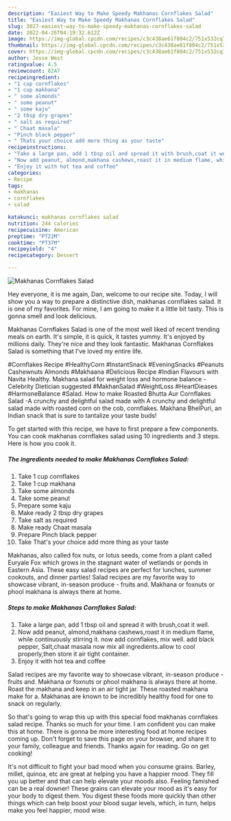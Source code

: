 ```yaml
---
description: "Easiest Way to Make Speedy Makhanas Cornflakes Salad"
title: "Easiest Way to Make Speedy Makhanas Cornflakes Salad"
slug: 3027-easiest-way-to-make-speedy-makhanas-cornflakes-salad
date: 2022-04-26T04:19:32.612Z
image: https://img-global.cpcdn.com/recipes/c3c438ae61f804c2/751x532cq70/makhanas-cornflakes-salad-recipe-main-photo.jpg
thumbnail: https://img-global.cpcdn.com/recipes/c3c438ae61f804c2/751x532cq70/makhanas-cornflakes-salad-recipe-main-photo.jpg
cover: https://img-global.cpcdn.com/recipes/c3c438ae61f804c2/751x532cq70/makhanas-cornflakes-salad-recipe-main-photo.jpg
author: Jesse West
ratingvalue: 4.5
reviewcount: 8247
recipeingredient:
- "1 cup cornflakes"
- "1 cup makhana"
- " some almonds"
- " some peanut"
- " some kaju"
- "2 tbsp dry grapes"
- " salt as required"
- " Chaat masala"
- "Pinch black pepper"
- " Thats your choice add more thing as your taste"
recipeinstructions:
- "Take a large pan, add 1 tbsp oil and spread it with brush,coat it well."
- "Now add peanut, almond,makhana cashews,roast it in medium flame, while continuously stirring it. now add cornflakes, mix well. add black pepper, Salt,chaat masala now mix all ingredients.allow to cool properly,then store it air tight container."
- "Enjoy it with hot tea and coffee"
categories:
- Recipe
tags:
- makhanas
- cornflakes
- salad

katakunci: makhanas cornflakes salad 
nutrition: 244 calories
recipecuisine: American
preptime: "PT22M"
cooktime: "PT37M"
recipeyield: "4"
recipecategory: Dessert

---
```



![Makhanas Cornflakes Salad](https://img-global.cpcdn.com/recipes/c3c438ae61f804c2/751x532cq70/makhanas-cornflakes-salad-recipe-main-photo.jpg)

Hey everyone, it is me again, Dan, welcome to our recipe site. Today, I will show you a way to prepare a distinctive dish, makhanas cornflakes salad. It is one of my favorites. For mine, I am going to make it a little bit tasty. This is gonna smell and look delicious.

Makhanas Cornflakes Salad is one of the most well liked of recent trending meals on earth. It's simple, it is quick, it tastes yummy. It's enjoyed by millions daily. They're nice and they look fantastic. Makhanas Cornflakes Salad is something that I've loved my entire life.

#Cornflakes Recipe #HealthyCorn #InstantSnack #EveningSnacks #Peanuts Cashewnuts Almonds #Makhaana #Delicious Recipe #Indian Flavours with Navita Healthy. Makhana salad for weight loss and hormone balance - Celebrity Dietician suggested #MakhanSalad #WeightLoss #HeartDieases #HarmoneBalance #Salad. How to make Roasted Bhutta Aur Cornflakes Salad -A crunchy and delightful salad made with A crunchy and delightful salad made with roasted corn on the cob, cornflakes. Makhana BhelPuri, an Indian snack that is sure to tantalize your taste buds!


To get started with this recipe, we have to first prepare a few components. You can cook makhanas cornflakes salad using 10 ingredients and 3 steps. Here is how you cook it.

<!--inarticleads1-->

##### The ingredients needed to make Makhanas Cornflakes Salad:

1. Take 1 cup cornflakes
1. Take 1 cup makhana
1. Take  some almonds
1. Take  some peanut
1. Prepare  some kaju
1. Make ready 2 tbsp dry grapes
1. Take  salt as required
1. Make ready  Chaat masala
1. Prepare Pinch black pepper
1. Take  That&#39;s your choice add more thing as your taste


Makhanas, also called fox nuts, or lotus seeds, come from a plant called Euryale Fox which grows in the stagnant water of wetlands or ponds in Eastern Asia. These easy salad recipes are perfect for lunches, summer cookouts, and dinner parties! Salad recipes are my favorite way to showcase vibrant, in-season produce - fruits and. Makhana or foxnuts or phool makhana is always there at home. 

<!--inarticleads2-->

##### Steps to make Makhanas Cornflakes Salad:

1. Take a large pan, add 1 tbsp oil and spread it with brush,coat it well.
1. Now add peanut, almond,makhana cashews,roast it in medium flame, while continuously stirring it. now add cornflakes, mix well. add black pepper, Salt,chaat masala now mix all ingredients.allow to cool properly,then store it air tight container.
1. Enjoy it with hot tea and coffee


Salad recipes are my favorite way to showcase vibrant, in-season produce - fruits and. Makhana or foxnuts or phool makhana is always there at home. Roast the makhana and keep in an air tight jar. These roasted makhana make for a. Makhanas are known to be incredibly healthy food for one to snack on regularly. 

So that's going to wrap this up with this special food makhanas cornflakes salad recipe. Thanks so much for your time. I am confident you can make this at home. There is gonna be more interesting food at home recipes coming up. Don't forget to save this page on your browser, and share it to your family, colleague and friends. Thanks again for reading. Go on get cooking!

It's not difficult to fight your bad mood when you consume grains. Barley, millet, quinoa, etc are great at helping you have a happier mood. They fill you up better and that can help elevate your moods also. Feeling famished can be a real downer! These grains can elevate your mood as it's easy for your body to digest them. You digest these foods more quickly than other things which can help boost your blood sugar levels, which, in turn, helps make you feel happier, mood wise.
